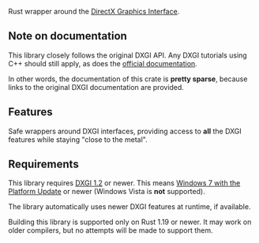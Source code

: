 Rust wrapper around the [DirectX Graphics Interface](https://msdn.microsoft.com/en-us/library/windows/desktop/hh404534(v=vs.85).aspx).

## Note on documentation
This library closely follows the original DXGI API. Any DXGI tutorials using C++ should still apply, as does the [official documentation](https://msdn.microsoft.com/en-us/library/windows/desktop/bb205169(v=vs.85).aspx).

In other words, the documentation of this crate is **pretty sparse**, because links to the original DXGI documentation are provided.

## Features
Safe wrappers around DXGI interfaces, providing access to **all** the DXGI features while staying "close to the metal".

## Requirements
This library requires [DXGI 1.2](https://msdn.microsoft.com/en-us/library/windows/desktop/hh404490(v=vs.85).aspx) or newer.
This means [Windows 7 with the Platform Update](https://msdn.microsoft.com/en-us/library/windows/desktop/jj863687(v=vs.85).aspx) or newer (Windows Vista is **not** supported).

The library automatically uses newer DXGI features at runtime, if available.

Building this library is supported only on Rust 1.19 or newer. It may work on older compilers, but no attempts will be made to support them.
